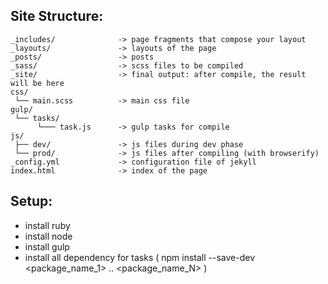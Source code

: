 ## Site Structure:

```
_includes/				-> page fragments that compose your layout
_layouts/				-> layouts of the page
_posts/					-> posts
_sass/					-> scss files to be compiled
_site/					-> final output: after compile, the result will be here
css/
 └── main.scss     		-> main css file
gulp/
 └── tasks/
      └─── task.js      -> gulp tasks for compile
js/
 ├── dev/				-> js files during dev phase
 └── prod/				-> js files after compiling (with browserify)
_config.yml  			-> configuration file of jekyll
index.html 				-> index of the page

```

## Setup:

- install ruby
- install node
- install gulp
- install all dependency for tasks ( npm install --save-dev <package_name_1> .. <package_name_N> )